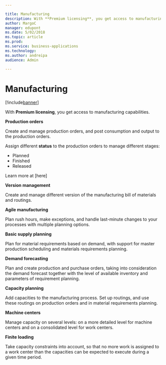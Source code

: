 ```yaml
---

title: Manufacturing
description: With **Premium licensing**, you get access to manufacturing capabilities.
author: MargoC
manager: edupont
ms.date: 5/02/2018
ms.topic: article
ms.prod: 
ms.service: business-applications
ms.technology: 
ms.author: andreipa
audience: Admin

---
```

#  Manufacturing




[!include[banner](../../../includes/banner.md)]

With **Premium licensing**, you get access to manufacturing capabilities.

**Production orders**

Create and manage production orders, and post consumption and output to the
production orders.

<!-- start lab -->
Assign different  **status** to the production orders to manage different stages:
- Planned
- Finished
- Released

Learn more at [here]
<!-- stop lab -->

**Version management**

Create and manage different version of the manufacturing bill of materials and
routings.

**Agile manufacturing**

Plan rush hours, make exceptions, and handle last-minute changes to your
processes with multiple planning options.

**Basic supply planning**

Plan for material requirements based on demand, with support for master
production scheduling and materials requirements planning.

**Demand forecasting**

Plan and create production and purchase orders, taking into consideration the
demand forecast together with the level of available inventory and parameters of
requirement planning.

**Capacity planning**

Add capacities to the manufacturing process. Set up routings, and use these
routings on production orders and in material requirements planning.

**Machine centers**

Manage capacity on several levels: on a more detailed level for machine centers
and on a consolidated level for work centers.

**Finite loading**

Take capacity constraints into account, so that no more work is assigned to a
work center than the capacities can be expected to execute during a given time
period.
